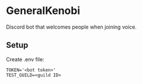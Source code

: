 # GeneralKenobi
Discord bot that welcomes people when joining voice.

## Setup
Create .env file:
```
TOKEN='<bot token>'
TEST_GUILD=<guild ID>
```

